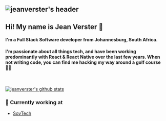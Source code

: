 ## ![jeanverster's header](https://i.imgur.com/Vyvn2i5.jpg)

<!--
**jeanverster/jeanverster** is a ✨ _special_ ✨ repository because its `README.md` (this file) appears on your GitHub profile.

Here are some ideas to get you started:

- 🔭 I’m currently working on ...
- 🌱 I’m currently learning ...
- 👯 I’m looking to collaborate on ...
- 🤔 I’m looking for help with ...
- 💬 Ask me about ...
- 📫 How to reach me: ...
- 😄 Pronouns: ...
- ⚡ Fun fact: ...
-->

## Hi! My name is Jean Verster 👋

#### I'm a Full Stack Software developer from Johannesburg, South Africa.
#### I'm passionate about all things tech, and have been working predominantly with React & React Native over the last few years. When not writing code, you can find me hacking my way around a golf course 🏌🏼

<br />

[![jeanverster's github stats](https://github-readme-stats.vercel.app/api?username=jeanverster)](https://github.com/anuraghazra/github-readme-stats)

### 💼 Currently working at
- [SovTech](https://sovtech.com)
